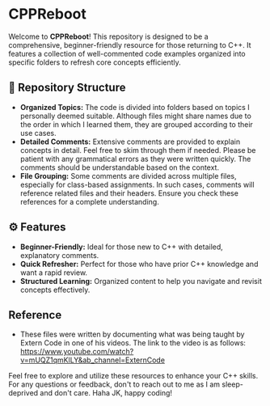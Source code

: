 # CPPReboot

Welcome to **CPPReboot**! This repository is designed to be a comprehensive, beginner-friendly resource for those returning to C++. It features a collection of well-commented code examples organized into specific folders to refresh core concepts efficiently.

## 📂 Repository Structure

- **Organized Topics:** The code is divided into folders based on topics I personally deemed suitable. Although files might share names due to the order in which I learned them, they are grouped according to their use cases.
- **Detailed Comments:** Extensive comments are provided to explain concepts in detail. Feel free to skim through them if needed. Please be patient with any grammatical errors as they were written quickly. The comments should be understandable based on the context.
- **File Grouping:** Some comments are divided across multiple files, especially for class-based assignments. In such cases, comments will reference related files and their headers. Ensure you check these references for a complete understanding.

## ⚙️ Features

- **Beginner-Friendly:** Ideal for those new to C++ with detailed, explanatory comments.
- **Quick Refresher:** Perfect for those who have prior C++ knowledge and want a rapid review.
- **Structured Learning:** Organized content to help you navigate and revisit concepts effectively.

## Reference
- These files were written by documenting what was being taught by Extern Code in one of his videos. The link to the video is as follows: https://www.youtube.com/watch?v=mUQZ1qmKlLY&ab_channel=ExternCode

Feel free to explore and utilize these resources to enhance your C++ skills. For any questions or feedback, don't to reach out to me as I am sleep-deprived and don't care. Haha JK, happy coding!
